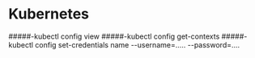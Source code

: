 # Kubernetes
#####-kubectl config view 
#####-kubectl config get-contexts
#####-kubectl config set-credentials name --username=.....  --password=....
